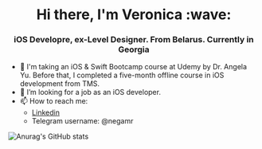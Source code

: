 <h1 align="center">Hi there, I'm Veronica</a> :wave:
<h3 align="center">iOS Developre, ex-Level Designer. From Belarus. Currently in Georgia </h3>

- :book: I'm taking an iOS & Swift Bootcamp course at Udemy by Dr. Angela Yu. Before that, I completed a five-month offline course in iOS development from TMS.
- :raised_hands: I’m looking for a job as an iOS developer.
- 📫 How to reach me: 
  - [Linkedin](https://www.linkedin.com/in/veronica-rudiuk-34860b1a9/)
  - Telegram username: @negamr

<!-- 

[![GitHub Streak](http://github-readme-streak-stats.herokuapp.com?user=veronicarudiuk&theme=bear&date_format=j%20M%5B%20Y%5D)](https://git.io/streak-stats)
 -->


![Anurag's GitHub stats](https://github-readme-stats.vercel.app/api?username=veronicarudiuk&theme=github_dark&show_icons=true)

